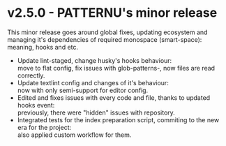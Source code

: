 <!-- markdownlint-disable -->
<!-- textlint-disable -->
# v2.5.0 - PATTERNU's minor release

This minor release goes around global fixes, updating ecosystem and managing it's
dependencies of required monospace (smart-space): meaning, hooks and etc.

- Update lint-staged, change husky's hooks behaviour:\
  move to flat config, fix issues with glob-patterns-, now files are read correctly.
- Update textlint config and changes of it's behaviour:\
  now with only semi-support for editor config.
- Edited and fixes issues with every code and file, thanks to updated hooks event:\
  previously, there were "hidden" issues with repository.
- Integrated tests for the index preparation script, commiting to the new era for
  the project:\
  also applied custom workflow for them.
